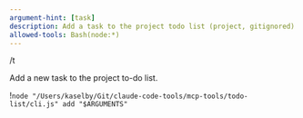 ```yaml
---
argument-hint: [task]
description: Add a task to the project todo list (project, gitignored)
allowed-tools: Bash(node:*)
---
```


/t

Add a new task to the project to-do list.

!`node "/Users/kaselby/Git/claude-code-tools/mcp-tools/todo-list/cli.js" add "$ARGUMENTS"`
